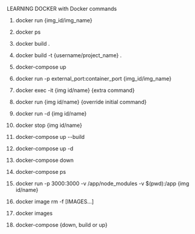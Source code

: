 LEARNING DOCKER with Docker commands

1. docker run {img_id/img_name}

2. docker ps

3. docker build .

4. docker build -t {username/project_name} .

5. docker-compose up

6. docker run -p external_port:container_port {img_id/img_name}

7. docker exec -it {img id/name} {extra command}

8. docker run {img id/name} {override initial command}

9. docker run -d {img id/name}

10. docker stop {img id/name}

11. docker-compose up --build

12. docker-compose up -d

13. docker-compose down

14. docker-compose ps

15. docker run -p 3000:3000 -v /app/node_modules -v $(pwd):/app {img id/name}

16. docker image rm -f [IMAGES...]

17. docker images

18. docker-compose {down, build or up}